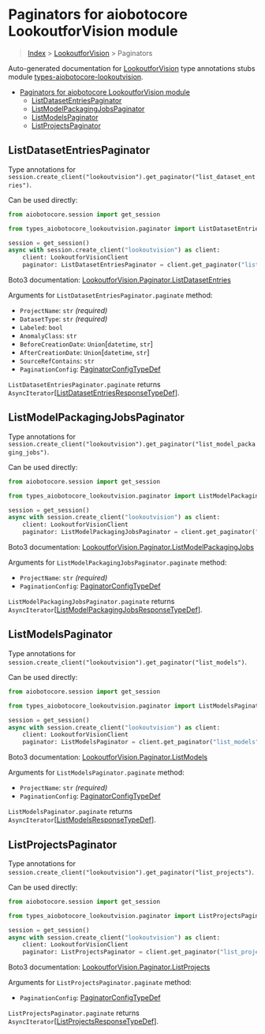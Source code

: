 <a id="paginators-for-aiobotocore-lookoutforvision-module"></a>

# Paginators for aiobotocore LookoutforVision module

> [Index](../README.md) > [LookoutforVision](./README.md) > Paginators

Auto-generated documentation for
[LookoutforVision](https://boto3.amazonaws.com/v1/documentation/api/latest/reference/services/lookoutvision.html#LookoutforVision)
type annotations stubs module
[types-aiobotocore-lookoutvision](https://pypi.org/project/types-aiobotocore-lookoutvision/).

- [Paginators for aiobotocore LookoutforVision module](#paginators-for-aiobotocore-lookoutforvision-module)
  - [ListDatasetEntriesPaginator](#listdatasetentriespaginator)
  - [ListModelPackagingJobsPaginator](#listmodelpackagingjobspaginator)
  - [ListModelsPaginator](#listmodelspaginator)
  - [ListProjectsPaginator](#listprojectspaginator)

<a id="listdatasetentriespaginator"></a>

## ListDatasetEntriesPaginator

Type annotations for
`session.create_client("lookoutvision").get_paginator("list_dataset_entries")`.

Can be used directly:

```python
from aiobotocore.session import get_session

from types_aiobotocore_lookoutvision.paginator import ListDatasetEntriesPaginator

session = get_session()
async with session.create_client("lookoutvision") as client:
    client: LookoutforVisionClient
    paginator: ListDatasetEntriesPaginator = client.get_paginator("list_dataset_entries")
```

Boto3 documentation:
[LookoutforVision.Paginator.ListDatasetEntries](https://boto3.amazonaws.com/v1/documentation/api/latest/reference/services/lookoutvision.html#LookoutforVision.Paginator.ListDatasetEntries)

Arguments for `ListDatasetEntriesPaginator.paginate` method:

- `ProjectName`: `str` *(required)*
- `DatasetType`: `str` *(required)*
- `Labeled`: `bool`
- `AnomalyClass`: `str`
- `BeforeCreationDate`: `Union`\[`datetime`, `str`\]
- `AfterCreationDate`: `Union`\[`datetime`, `str`\]
- `SourceRefContains`: `str`
- `PaginationConfig`:
  [PaginatorConfigTypeDef](./type_defs.md#paginatorconfigtypedef)

`ListDatasetEntriesPaginator.paginate` returns
`AsyncIterator`\[[ListDatasetEntriesResponseTypeDef](./type_defs.md#listdatasetentriesresponsetypedef)\].

<a id="listmodelpackagingjobspaginator"></a>

## ListModelPackagingJobsPaginator

Type annotations for
`session.create_client("lookoutvision").get_paginator("list_model_packaging_jobs")`.

Can be used directly:

```python
from aiobotocore.session import get_session

from types_aiobotocore_lookoutvision.paginator import ListModelPackagingJobsPaginator

session = get_session()
async with session.create_client("lookoutvision") as client:
    client: LookoutforVisionClient
    paginator: ListModelPackagingJobsPaginator = client.get_paginator("list_model_packaging_jobs")
```

Boto3 documentation:
[LookoutforVision.Paginator.ListModelPackagingJobs](https://boto3.amazonaws.com/v1/documentation/api/latest/reference/services/lookoutvision.html#LookoutforVision.Paginator.ListModelPackagingJobs)

Arguments for `ListModelPackagingJobsPaginator.paginate` method:

- `ProjectName`: `str` *(required)*
- `PaginationConfig`:
  [PaginatorConfigTypeDef](./type_defs.md#paginatorconfigtypedef)

`ListModelPackagingJobsPaginator.paginate` returns
`AsyncIterator`\[[ListModelPackagingJobsResponseTypeDef](./type_defs.md#listmodelpackagingjobsresponsetypedef)\].

<a id="listmodelspaginator"></a>

## ListModelsPaginator

Type annotations for
`session.create_client("lookoutvision").get_paginator("list_models")`.

Can be used directly:

```python
from aiobotocore.session import get_session

from types_aiobotocore_lookoutvision.paginator import ListModelsPaginator

session = get_session()
async with session.create_client("lookoutvision") as client:
    client: LookoutforVisionClient
    paginator: ListModelsPaginator = client.get_paginator("list_models")
```

Boto3 documentation:
[LookoutforVision.Paginator.ListModels](https://boto3.amazonaws.com/v1/documentation/api/latest/reference/services/lookoutvision.html#LookoutforVision.Paginator.ListModels)

Arguments for `ListModelsPaginator.paginate` method:

- `ProjectName`: `str` *(required)*
- `PaginationConfig`:
  [PaginatorConfigTypeDef](./type_defs.md#paginatorconfigtypedef)

`ListModelsPaginator.paginate` returns
`AsyncIterator`\[[ListModelsResponseTypeDef](./type_defs.md#listmodelsresponsetypedef)\].

<a id="listprojectspaginator"></a>

## ListProjectsPaginator

Type annotations for
`session.create_client("lookoutvision").get_paginator("list_projects")`.

Can be used directly:

```python
from aiobotocore.session import get_session

from types_aiobotocore_lookoutvision.paginator import ListProjectsPaginator

session = get_session()
async with session.create_client("lookoutvision") as client:
    client: LookoutforVisionClient
    paginator: ListProjectsPaginator = client.get_paginator("list_projects")
```

Boto3 documentation:
[LookoutforVision.Paginator.ListProjects](https://boto3.amazonaws.com/v1/documentation/api/latest/reference/services/lookoutvision.html#LookoutforVision.Paginator.ListProjects)

Arguments for `ListProjectsPaginator.paginate` method:

- `PaginationConfig`:
  [PaginatorConfigTypeDef](./type_defs.md#paginatorconfigtypedef)

`ListProjectsPaginator.paginate` returns
`AsyncIterator`\[[ListProjectsResponseTypeDef](./type_defs.md#listprojectsresponsetypedef)\].
